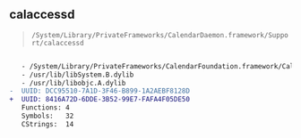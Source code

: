 ## calaccessd

> `/System/Library/PrivateFrameworks/CalendarDaemon.framework/Support/calaccessd`

```diff

   - /System/Library/PrivateFrameworks/CalendarFoundation.framework/CalendarFoundation
   - /usr/lib/libSystem.B.dylib
   - /usr/lib/libobjc.A.dylib
-  UUID: DCC95510-7A1D-3F46-B899-1A2AEBF8128D
+  UUID: 8416A72D-6DDE-3B52-99E7-FAFA4F05DE50
   Functions: 4
   Symbols:   32
   CStrings:  14

```
